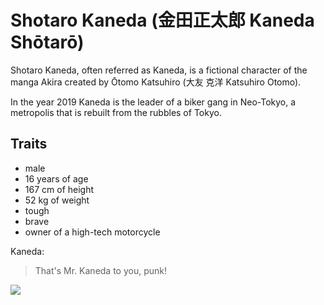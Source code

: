 # Shotaro Kaneda (金田正太郎 Kaneda Shōtarō)
Shotaro Kaneda, often referred as Kaneda, is a fictional character of the manga Akira created by Ōtomo Katsuhiro (大友 克洋 Katsuhiro Otomo).

In the year 2019 Kaneda is the leader of a biker gang in Neo-Tokyo, a metropolis that is rebuilt from the rubbles of Tokyo.

## Traits
* male
* 16 years of age
* 167 cm of height
* 52 kg of weight
* tough
* brave
* owner of a high-tech motorcycle

Kaneda:
> That's Mr. Kaneda to you, punk!

<img src="https://vignette.wikia.nocookie.net/akira/images/e/e5/Shotaro_Kaneda_at_Volume_1._AKIRA_manga/revision/latest?cb=20200606124139&format=original">
